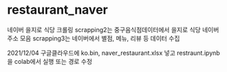 # restaurant_naver
네이버 을지로 식당 크롤링
scrapping2는 중구음식점데이터에서 을지로 식당 네이버 주소 모음
scrapping3는 네이버에서 별점, 메뉴, 리뷰 등 데이터 수집

2021/12/04
구글클라우드에 ko.bin, naver_restaurant.xlsx 넣고 restraunt.ipynb을 colab에서 실행
또는 경로 수정

